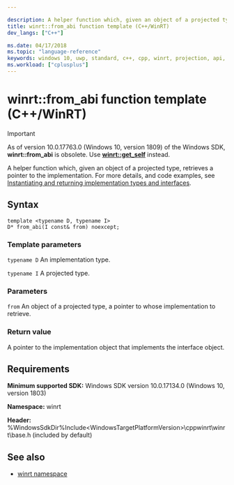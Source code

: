 ```yaml
---

description: A helper function which, given an object of a projected type, retrieves a pointer to the implementation (obsolete in newer versions).
title: winrt::from_abi function template (C++/WinRT)
dev_langs: ["C++"]

ms.date: 04/17/2018
ms.topic: "language-reference"
keywords: windows 10, uwp, standard, c++, cpp, winrt, projection, api, reference
ms.workload: ["cplusplus"]
---
```


# winrt::from_abi function template (C++/WinRT)

> [!IMPORTANT]
> As of version 10.0.17763.0 (Windows 10, version 1809) of the Windows SDK, **winrt::from_abi** is obsolete. Use [**winrt::get_self**](get-self.md) instead.

A helper function which, given an object of a projected type, retrieves a pointer to the implementation. For more details, and code examples, see [Instantiating and returning implementation types and interfaces](/windows/uwp/cpp-and-winrt-apis/author-apis#instantiating-and-returning-implementation-types-and-interfaces).

## Syntax
```cppwinrt
template <typename D, typename I>
D* from_abi(I const& from) noexcept;
```

### Template parameters
`typename D`
An implementation type.

`typename I`
A projected type.

### Parameters
`from`
An object of a projected type, a pointer to whose implementation to retrieve.

### Return value 
A pointer to the implementation object that implements the interface object.

## Requirements
**Minimum supported SDK:** Windows SDK version 10.0.17134.0 (Windows 10, version 1803)

**Namespace:** winrt

**Header:** %WindowsSdkDir%Include\<WindowsTargetPlatformVersion>\cppwinrt\winrt\base.h (included by default)

## See also 
* [winrt namespace](winrt.md)
